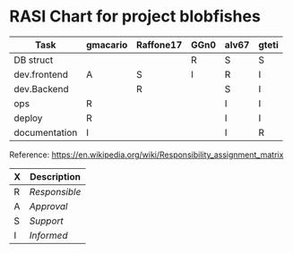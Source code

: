 # RASI Chart for project blobfishes

|Task|gmacario|Raffone17|GGn0|alv67|gteti|
|--------------|-|-|-|-|-|
|DB struct     | | |R|S|S|
|dev.frontend  |A|S|I|R|I|
|dev.Backend   | |R| |S|I|
|ops           |R| | |I|I|
|deploy        |R| | |I|I|
|documentation |I| | |I|R|

Reference: <https://en.wikipedia.org/wiki/Responsibility_assignment_matrix>
 
| X | Description   |
|---|---------------|
| R | _Responsible_ |
| A | _Approval_    |
| S | _Support_     |
| I | _Informed_    |

<!-- EOF -->
